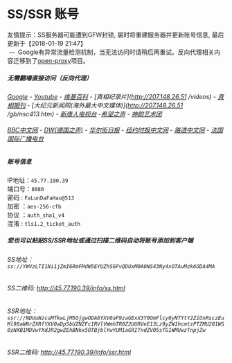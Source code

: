 # SS/SSR 账号 

友情提示：SS服务器可能遭到GFW封锁, 届时将重建服务器并更新账号信息, 最后更新于【2018-01-19 21:47】
<br/>&nbsp;--&nbsp; Google有异常流量检测机制，当无法访问时请稍后再重试。反向代理相关内容迁移到了[open-proxy](https://github.com/gfw-breaker/open-proxy)项目。


#####  无需翻墙直接访问（反向代理）
######  [Google](http://207.148.26.51:8888/search?q=425事件) - [Youtube](http://207.148.26.51:8700/results?search_query=器官) - [维基百科](http://207.148.26.51:8100/wiki/喬高-麥塔斯調查報告) - [真相纪录片](http://207.148.26.51 /videos) - [真相期刊](http://207.148.26.51:8300/display.aspx?category_id=3&zhuanti_id=2) - [大纪元新闻网(海外最大中文媒体)](http://207.148.26.51 /gb/nsc413.htm) - [新唐人电视台](http://207.148.26.51:8000/xtr/gb/prog204.html) -[希望之声](http://207.148.26.51:8200) - [神韵艺术团](http://207.148.26.51:8000/xtr/gb/prog673.html)<br/> <br/> [BBC中文网](http://207.148.26.51:9100/zhongwen) - [DW(德国之声)](http://207.148.26.51:9200/zh/在线报导/s-9058?&zhongwen=simp) - [华尔街日报](http://207.148.26.51:9300) - [纽约时报中文网](http://207.148.26.51:9400/) - [路透中文网](http://207.148.26.51:9500/) - [法国国际广播电台](http://207.148.26.51:9600/) 


##### 账号信息
IP地址：`45.77.190.39`  
端口号：`8080`  
密码  : `FaLunDaFaHao@513`  
加密  ：`aes-256-cfb`  
协议  ：`auth_sha1_v4`  
混淆  : `tls1.2_ticket_auth`  

##### 您也可以粘贴SS/SSR地址或通过扫描二维码自动将账号添加到客户端

######  SS地址： `ss://YWVzLTI1Ni1jZmI6RmFMdW5EYUZhSGFvQDUxM0A0NS43Ny4xOTAuMzk6ODA4MA`   
######  SS二维码:  <a href="http://45.77.190.39/info/ss.html" target="_blank">http://45.77.190.39/info/ss.html</a>

######  SSR地址： `ssr://NDUuNzcuMTkwLjM5OjgwODA6YXV0aF9zaGExX3Y0OmFlcy0yNTYtY2ZiOnRsczEuMl90aWNrZXRfYXV0aDpSbUZNZFc1RVlVWmhTR0Z2UURVeE13Lz9yZW1hcmtzPTZMU201WS0zNXB1MDVwYXdJR2gwZEhBNkx5OTBjblYwYUM1aGRITndZV05sTG1WMUwzTnpjZw`     
######  SSR二维码:  <a href="http://45.77.190.39/info/ssr.html" target="_blank">http://45.77.190.39/info/ssr.html</a>


